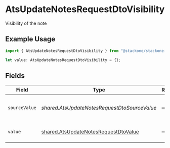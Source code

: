 # AtsUpdateNotesRequestDtoVisibility

Visibility of the note

## Example Usage

```typescript
import { AtsUpdateNotesRequestDtoVisibility } from "@stackone/stackone-client-ts/sdk/models/shared";

let value: AtsUpdateNotesRequestDtoVisibility = {};
```

## Fields

| Field                                                                                               | Type                                                                                                | Required                                                                                            | Description                                                                                         | Example                                                                                             |
| --------------------------------------------------------------------------------------------------- | --------------------------------------------------------------------------------------------------- | --------------------------------------------------------------------------------------------------- | --------------------------------------------------------------------------------------------------- | --------------------------------------------------------------------------------------------------- |
| `sourceValue`                                                                                       | *shared.AtsUpdateNotesRequestDtoSourceValue*                                                        | :heavy_minus_sign:                                                                                  | The source value of the notes visibility.                                                           | Public                                                                                              |
| `value`                                                                                             | [shared.AtsUpdateNotesRequestDtoValue](../../../sdk/models/shared/atsupdatenotesrequestdtovalue.md) | :heavy_minus_sign:                                                                                  | The visibility of the notes.                                                                        | public                                                                                              |